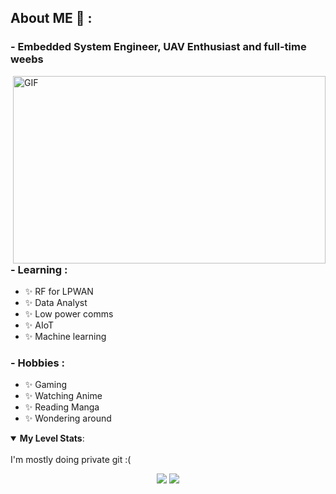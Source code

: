 ## About ME 💬 :


### - Embedded System Engineer, UAV Enthusiast and full-time weebs

<img height="300" width="500" alt="GIF" align="right" src="https://media1.tenor.com/images/9f2d163be6f19ea2858e168711e23fe6/tenor.gif">

### - Learning :
- ✨ RF for LPWAN
- ✨ Data Analyst
- ✨ Low power comms
- ✨ AIoT
- ✨ Machine learning 

### - Hobbies : 
- ✨ Gaming
- ✨ Watching Anime
- ✨ Reading Manga
- ✨ Wondering around



<details open>
 <summary> <b>My Level Stats</b>: </summary>
<br>
  I'm mostly doing private git :(
<p align = "center">
  <img src = "https://github-readme-stats.vercel.app/api?username=wianoski&show_icons=true&theme=radical&line_height=27">
  <img src = "https://github-readme-stats.vercel.app/api/top-langs/?username=wianoski&hide=css,java,html,javascript&theme=radical">
</p>

</details>
